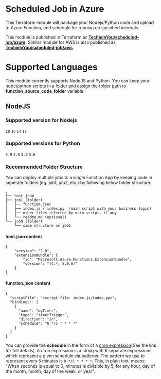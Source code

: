 # Scheduled Job in Azure
This Terraform module will package your Nodejs/Python code and upload to Azure Function, and schedule for running on specified intervals.  

This module is published in Terraform as [**TechieInYou/scheduled-job/azure**](https://registry.terraform.io/modules/techieinyou/scheduled-job/azure/latest).  Similar module for AWS is also published as  [**TechieInYou/scheduled-job/aws**](https://registry.terraform.io/modules/techieinyou/scheduled-job/aws/latest). 

# Supported Languages
This module currently supports NodeJS and Python.  You can keep your node/python scripts in a folder and assign the folder path to **function_source_code_folder** variable. 

## NodeJS

### Supported version for Nodejs
  `18` `16` `14` `12`

### Supported versions for Python
  `3.9` `3.8` `3.7` `3.6`

### Recommended Folder Structure
You can deploy multiple jobs to a single Function App by keeping code in seperate folders  (eg. job1, job2, etc.) by following below folder structure.  
```
.
├── host.json
├── job1 (folder)
│   ├── function.json
│   ├── index.js / index.py  (main script with your business logic)
│   ├── other files referred by main script, if any
│   └── readme.md (optional)
└── jobN (folder)
    └── same structure as job1
```

#### host.json content

```
{
    "version": "2.0",
    "extensionBundle": {
        "id": "Microsoft.Azure.Functions.ExtensionBundle",
        "version": "[4.*, 5.0.0)"
    }
}
```

#### function.json content

```
{
  "scriptFile": "<script file: index.js/index.py>",
  "bindings": [
    {
      "name": "myTimer",
      "type": "timerTrigger",
      "direction": "in",
      "schedule": "0 */5 * * * *"
    }
  ]
}
```
You can provide the **schedule** in the form of a [cron expression](https://en.wikipedia.org/wiki/Cron#CRON_expression)(See the link for full details). A cron expression is a string with 6 separate expressions which represent a given schedule via patterns. The pattern we use to represent every 5 minutes is `0 */5 * * * *`. This, in plain text, means: "When seconds is equal to 0, minutes is divisible by 5, for any hour, day of the month, month, day of the week, or year".

